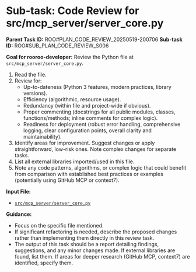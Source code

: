 # Sub-task: Code Review for src/mcp_server/server_core.py

**Parent Task ID:** ROO#PLAN_CODE_REVIEW_20250519-200706
**Sub-task ID:** ROO#SUB_PLAN_CODE_REVIEW_S006

**Goal for rooroo-developer:**
Review the Python file at `src/mcp_server/server_core.py`.
1. Read the file.
2. Review for:
    * Up-to-dateness (Python 3 features, modern practices, library versions).
    * Efficiency (algorithmic, resource usage).
    * Redundancy (within file and project-wide if obvious).
    * Proper commenting (docstrings for all public modules, classes, functions/methods; inline comments for complex logic).
    * Readiness for deployment (robust error handling, comprehensive logging, clear configuration points, overall clarity and maintainability).
3. Identify areas for improvement. Suggest changes or apply straightforward, low-risk ones. Note complex changes for separate tasks.
4. List all external libraries imported/used in this file.
5. Note any code patterns, algorithms, or complex logic that could benefit from comparison with established best practices or examples (potentially using GitHub MCP or context7).

**Input File:**
*   [`src/mcp_server/server_core.py`](src/mcp_server/server_core.py)

**Guidance:**
*   Focus on the specific file mentioned.
*   If significant refactoring is needed, describe the proposed changes rather than implementing them directly in this review task.
*   The output of this task should be a report detailing findings, suggestions, and any minor changes made. If external libraries are found, list them. If areas for deeper research (GitHub MCP, context7) are identified, specify them.